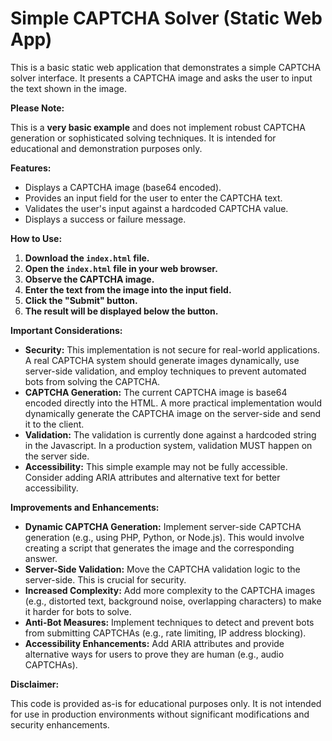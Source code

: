 # Simple CAPTCHA Solver (Static Web App)

This is a basic static web application that demonstrates a simple CAPTCHA solver interface. It presents a CAPTCHA image and asks the user to input the text shown in the image.

**Please Note:**

This is a **very basic example** and does not implement robust CAPTCHA generation or sophisticated solving techniques. It is intended for educational and demonstration purposes only.

**Features:**

*   Displays a CAPTCHA image (base64 encoded).
*   Provides an input field for the user to enter the CAPTCHA text.
*   Validates the user's input against a hardcoded CAPTCHA value.
*   Displays a success or failure message.

**How to Use:**

1.  **Download the `index.html` file.**
2.  **Open the `index.html` file in your web browser.**
3.  **Observe the CAPTCHA image.**
4.  **Enter the text from the image into the input field.**
5.  **Click the "Submit" button.**
6.  **The result will be displayed below the button.**

**Important Considerations:**

*   **Security:** This implementation is not secure for real-world applications.  A real CAPTCHA system should generate images dynamically, use server-side validation, and employ techniques to prevent automated bots from solving the CAPTCHA.
*   **CAPTCHA Generation:** The current CAPTCHA image is base64 encoded directly into the HTML.  A more practical implementation would dynamically generate the CAPTCHA image on the server-side and send it to the client.
*   **Validation:** The validation is currently done against a hardcoded string in the Javascript. In a production system, validation MUST happen on the server side.
*  **Accessibility:** This simple example may not be fully accessible. Consider adding ARIA attributes and alternative text for better accessibility.

**Improvements and Enhancements:**

*   **Dynamic CAPTCHA Generation:** Implement server-side CAPTCHA generation (e.g., using PHP, Python, or Node.js).  This would involve creating a script that generates the image and the corresponding answer.
*   **Server-Side Validation:** Move the CAPTCHA validation logic to the server-side.  This is crucial for security.
*   **Increased Complexity:** Add more complexity to the CAPTCHA images (e.g., distorted text, background noise, overlapping characters) to make it harder for bots to solve.
*   **Anti-Bot Measures:** Implement techniques to detect and prevent bots from submitting CAPTCHAs (e.g., rate limiting, IP address blocking).
*   **Accessibility Enhancements:**  Add ARIA attributes and provide alternative ways for users to prove they are human (e.g., audio CAPTCHAs).

**Disclaimer:**

This code is provided as-is for educational purposes only. It is not intended for use in production environments without significant modifications and security enhancements.